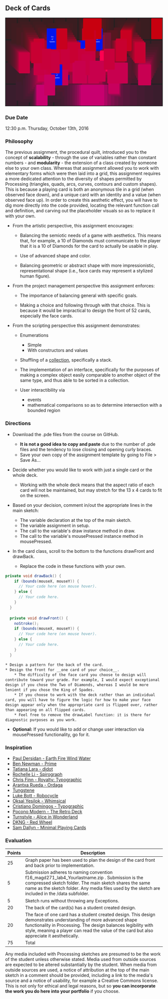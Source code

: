 ## Deck of Cards

![Deck of Cards](6029.png)

### Due Date
12:30 p.m. Thursday, October 13th, 2016

### Philosophy

The previous assignment, the procedural quilt, introduced you to the concept of __scalability__ - through the use of variables rather than constant numbers - and __modularity__ - the extension of a class created by someone else to your own class. Whereas that assignment allowed you to work with elementary forms which were then laid into a grid, this assignment requires a more dedicated attention to the diversity of shapes permitted by Processing (triangles, quads, arcs, curves, contours and custom shapes). This is because a playing card is both an anonymous tile in a grid (when observed face down), and a unique card with an identity and a value (when observed face up). In order to create this aesthetic effect, you will have to dig more directly into the code provided, locating the relevant function call and definition, and carving out the placeholder visuals so as to replace it with your own.

* From the artistic perspective, this assignment encourages:

    * Balancing the semiotic needs of a game with aesthetics. This means that, for example, a 10 of Diamonds must communicate to the player that it is a 10 of Diamonds for the card to actually be usable in play.

    * Use of advanced shape and color.

    * Balancing geometric or abstract shape with more impressionistic, representational shape (i.e., face cards may represent a stylized human figure).

* From the project management perspective this assignment enforces:

    * The importance of balancing general with specific goals.

    * Making a choice and following through with that choice. This is because it would be impractical to design the front of 52 cards, especially the face cards.

* From the scripting perspective this assignment demonstrates:

    * Enumerations
        * Simple
        * With constructors and values

    * Shuffling of a [collection](https://docs.oracle.com/javase/tutorial/collections/intro/), specifically a stack.

    * The implementation of an interface, specifically for the purposes of making a complex object easily comparable to another object of the same type, and thus able to be sorted in a collection.

    * User interactibility via 
        * events
        * mathematical comparisons so as to determine intersection with a bounded region

### Directions

* Download the .pde files from the course on GitHub.
    * __It is not a good idea to copy and paste__ due to the number of .pde files and the tendency to lose closing and opening curly braces.
    * Save your own copy of the assignment template by going to File > Save As...

* Decide whether you would like to work with just a single card or the whole deck.
    * Working with the whole deck means that the aspect ratio of each card will not be maintained, but may stretch for the 13 x 4 cards to fit on the screen.

* Based on your decision, comment in/out the appropriate lines in the main sketch:
    * The variable declaration at the top of the main sketch.
    * The variable assignment in setup.
    * The call to the variable's draw instance method in draw.
    * The call to the variable's mousePressed instance method in mousePressed.
    
* In the card class, scroll to the bottom to the functions drawFront and drawBack.
    * Replace the code in these functions with your own.
    
``` java
private void drawBack() {
    if (bounds(mouseX, mouseY)) {
      // Your code here (on mouse hover).
    } else {
      // Your code here.
    }
  }

  private void drawFront() {
    noStroke();
    if (bounds(mouseX, mouseY)) {
      // Your code here (on mouse hover).
    } else {
      // Your code here.
    }
  }
```
    
    * Design a pattern for the back of the card.
    * Design the front for __one card of your choice__.
        * The difficulty of the face card you choose to design will contribute toward your grade. For example, I would expect exceptional design if you chose the Two of Diamonds, whereas I would be more lenient if you chose the King of Spades.
        * If you choose to work with the deck rather than an individual card, you will have to figure the logic for how to make your face design appear only when the appropriate card is flipped over, rather than appearing on all flipped cards.
        * Feel free to remove the drawLabel function: it is there for diagnostic purposes as you work.
        
* __Optional:__ If you would like to add or change user interaction via mousePressed functionality, go for it.

### Inspiration

* [Paul Dersidan - Earth Fire Wind Water](https://www.behance.net/gallery/4783481/Earth-Fire-Wind-Water)
* [Ben Newman - Prime](https://www.artofplay.com/collections/playing-cards/products/prime)
* [Tatiana Lara - didot](https://www.behance.net/gallery/2088492/didot-playing-cards)
* [Rochelle Li - Spirograph](https://www.behance.net/gallery/2436997/Handmade-Spirograph-Playing-Cards-Design)
* [Chris Finn - Royalty: Typographic](https://www.behance.net/gallery/8862415/Royalty-Typographic-Playing-Cards)
* [Arantxa Rueda - Ordaga](https://www.behance.net/gallery/Ordaga/3767792)
* [Tungstene](https://www.behance.net/gallery/8214201/Tungstene-Playing-Cards)
* [Luke Bott - Robocycle](https://www.behance.net/gallery/9346429/Robocycle)
* [Oksal Yesilok - Whimsical](https://www.behance.net/gallery/36784187/Whimsical-Playing-Arts-First-Edition)
* [Cristiano Domingos - Typographic](https://www.behance.net/gallery/4264289/Playing-Cards-Typography)
* [Pocono Modern - The Retro Deck](https://www.artofplay.com/products/the-retro-deck)
* [Turnstyle - Alice in Wonderland](https://www.artofplay.com/collections/playing-cards/products/alice-in-wonderland)
* [DKNG - Red Wheel](https://www.artofplay.com/collections/playing-cards/products/red-wheel)
* [Sam Dallyn - Minimal Playing Cards](http://www.samdallyn.co.uk/Projects/Cards.aspx)

### Evaluation

Points | Description
------ | -----------
25 | Graph paper has been used to plan the design of the card front and back prior to implementation.
5 | Submission adheres to naming convention f16_magd271_lab4_Yourlastname.zip . Submission is the compressed sketch folder. The main sketch shares the same name as the sketch folder. Any media files used by the sketch are included in the /data subfolder.
5 | Sketch runs without throwing any Exceptions.
20 | The back of the card(s) has a student created design.
20 | The face of one card has a student created design. This design demonstrates understanding of more advanced shape functionality in Processing. The design balances legibility with style, meaning a player can read the value of the card but also appreciate it aesthetically.
75 | Total

Any media included with Processing sketches are presumed to be the work of the student unless otherwise stated. Media used from outside sources are expected to be altered substantially by the student. When media from outside sources are used, a notice of attribution at the top of the main sketch in a comment should be provided, including a link to the media's source and a notice of usability, for example a Creative Commons license. This is not only for ethical and legal reasons, but so __you can incorporate the work you do here into your portfolio__ if you choose.
